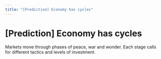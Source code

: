 ```yaml
---
title: "[Prediction] Economy has cycles"
---
```


# [Prediction] Economy has cycles

Markets move through phases of peace, war and wonder. Each stage calls for different tactics and levels of investment.

